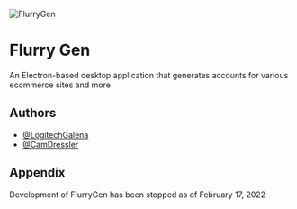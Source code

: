 
![FlurryGen](https://avatars.githubusercontent.com/u/94072795?s=200&v=4)



# Flurry Gen

An Electron-based desktop application that generates accounts for various ecommerce sites and more

## Authors

- [@LogitechGalena](https://www.github.com/LogitechGalena)
- [@CamDressler](https://www.github.com/camdressler)



## Appendix

Development of FlurryGen has been stopped as of February 17, 2022
